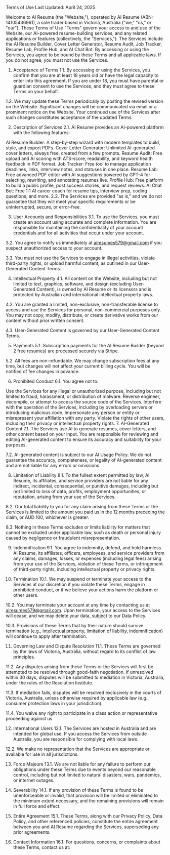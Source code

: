 Terms of Use
Last Updated: April 24, 2025

Welcome to AI Resume (the "Website,"), operated by AI Resume (ABN: 14105436961), a sole trader based in Victoria, Australia ("we," "us," or "our"). These Terms of Use "Terms" govern your access to and use of the Website, our AI-powered resume-building services, and any related applications or features (collectively, the "Services,"). The Services include the AI Resume Builder, Cover Letter Generator, Resume Audit, Job Tracker, Resume Lab, Profile Hub, and AI Chat Bot. By accessing or using the Services, you agree to be bound by these Terms and all applicable laws. If you do not agree, you must not use the Services.

1. Acceptance of Terms
1.1. By accessing or using the Services, you confirm that you are at least 18 years old or have the legal capacity to enter into this agreement. If you are under 18, you must have parental or guardian consent to use the Services, and they must agree to these Terms on your behalf.

1.2. We may update these Terms periodically by posting the revised version on the Website. Significant changes will be communicated via email or a prominent notice on the Website. Your continued use of the Services after such changes constitutes acceptance of the updated Terms.

2. Description of Services
2.1. AI Resume provides an AI-powered platform with the following features:

AI Resume Builder: A step-by-step wizard with modern templates to build, style, and export PDFs. 
Cover Letter Generator: Unlimited AI-generated cover letters, always free, created from a few prompts.
Resume Audit: Free upload and AI scoring with ATS-score, readability, and keyword health feedback in PDF format.
Job Tracker: Free tool to manage application deadlines, links, interview notes, and statuses in one place.
Resume Lab: Free advanced PDF editor with AI suggestions powered by GPT-4 for selecting, rewriting, and annotating resumes live.
Profile Hub: Free platform to build a public profile, post success stories, and request reviews.
AI Chat Bot: Free 1:1 AI career coach for resume tips, interview prep, coding questions, and more.
2.2. The Services are provided "as is," and we do not guarantee that they will meet your specific requirements or be uninterrupted, secure, or error-free.

3. User Accounts and Responsibilities
3.1. To use the Services, you must create an account using accurate and complete information. You are responsible for maintaining the confidentiality of your account credentials and for all activities that occur under your account.

3.2. You agree to notify us immediately at airesumes579@gmail.com if you suspect unauthorized access to your account.

3.3. You must not use the Services to engage in illegal activities, violate third-party rights, or upload harmful content, as outlined in our User-Generated Content Terms.

4. Intellectual Property
4.1. All content on the Website, including but not limited to text, graphics, software, and design (excluding User-Generated Content), is owned by AI Resume or its licensors and is protected by Australian and international intellectual property laws.

4.2. You are granted a limited, non-exclusive, non-transferable license to access and use the Services for personal, non-commercial purposes only. You may not copy, modify, distribute, or create derivative works from our content without prior written consent.

4.3. User-Generated Content is governed by our User-Generated Content Terms.

5. Payments
5.1. Subscription payments for the AI Resume Builder (beyond 2 free resumes) are processed securely via Stripe. 

5.2. All fees are non-refundable. We may change subscription fees at any time, but changes will not affect your current billing cycle. You will be notified of fee changes in advance.

6. Prohibited Conduct
6.1. You agree not to:

Use the Services for any illegal or unauthorized purpose, including but not limited to fraud, harassment, or distribution of malware.
Reverse engineer, decompile, or attempt to access the source code of the Services.
Interfere with the operation of the Services, including by overloading servers or introducing malicious code.
Impersonate any person or entity or misrepresent your affiliation with any party.
Violate the rights of other users, including their privacy or intellectual property rights.
7. AI-Generated Content
7.1. The Services use AI to generate resumes, cover letters, and other content based on your input. You are responsible for reviewing and editing AI-generated content to ensure its accuracy and suitability for your purposes.

7.2. AI-generated content is subject to our AI Usage Policy. We do not guarantee the accuracy, completeness, or legality of AI-generated content and are not liable for any errors or omissions.

8. Limitation of Liability
8.1. To the fullest extent permitted by law, AI Resume, its affiliates, and service providers are not liable for any indirect, incidental, consequential, or punitive damages, including but not limited to loss of data, profits, employment opportunities, or reputation, arising from your use of the Services.

8.2. Our total liability to you for any claim arising from these Terms or the Services is limited to the amount you paid us in the 12 months preceding the claim, or AUD 100, whichever is greater.

8.3. Nothing in these Terms excludes or limits liability for matters that cannot be excluded under applicable law, such as death or personal injury caused by negligence or fraudulent misrepresentation.

9. Indemnification
9.1. You agree to indemnify, defend, and hold harmless AI Resume, its affiliates, officers, employees, and service providers from any claims, damages, losses, or expenses (including legal fees) arising from your use of the Services, violation of these Terms, or infringement of third-party rights, including intellectual property or privacy rights.

10. Termination
10.1. We may suspend or terminate your access to the Services at our discretion if you violate these Terms, engage in prohibited conduct, or if we believe your actions harm the platform or other users.

10.2. You may terminate your account at any time by contacting us at airesumes579@gmail.com. Upon termination, your access to the Services will cease, and we may delete your data, subject to our Data Policy.

10.3. Provisions of these Terms that by their nature should survive termination (e.g., intellectual property, limitation of liability, indemnification) will continue to apply after termination.

11. Governing Law and Dispute Resolution
11.1. These Terms are governed by the laws of Victoria, Australia, without regard to its conflict of law principles.

11.2. Any disputes arising from these Terms or the Services will first be attempted to be resolved through good-faith negotiation. If unresolved within 30 days, disputes will be submitted to mediation in Victoria, Australia, under the rules of the Resolution Institute.

11.3. If mediation fails, disputes will be resolved exclusively in the courts of Victoria, Australia, unless otherwise required by applicable law (e.g., consumer protection laws in your jurisdiction).

11.4. You waive any right to participate in a class action or representative proceeding against us.

12. International Users
12.1. The Services are hosted in Australia and are intended for global use. If you access the Services from outside Australia, you are responsible for complying with local laws.

12.2. We make no representation that the Services are appropriate or available for use in all jurisdictions.

13. Force Majeure
13.1. We are not liable for any failure to perform our obligations under these Terms due to events beyond our reasonable control, including but not limited to natural disasters, wars, pandemics, or internet outages.

14. Severability
14.1. If any provision of these Terms is found to be unenforceable or invalid, that provision will be limited or eliminated to the minimum extent necessary, and the remaining provisions will remain in full force and effect.

15. Entire Agreement
15.1. These Terms, along with our Privacy Policy, Data Policy, and other referenced policies, constitute the entire agreement between you and AI Resume regarding the Services, superseding any prior agreements.

16. Contact Information
16.1. For questions, concerns, or complaints about these Terms, contact us at: